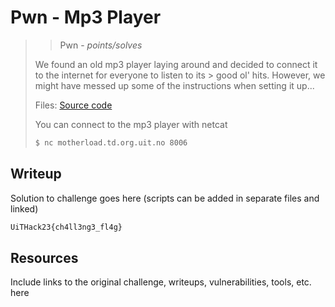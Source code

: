 # Pwn - Mp3 Player

> > Pwn - *points/solves*
>
> We found an old mp3 player laying around and decided to connect it to the internet for everyone to listen to its > good ol' hits.
> However, we might have messed up some of the instructions when setting it up...
>
> Files: [Source code](src)
>
> You can connect to the mp3 player with netcat
>
> ```bash
> $ nc motherload.td.org.uit.no 8006
> ```

## Writeup

Solution to challenge goes here (scripts can be added in separate files and linked)

```txt
UiTHack23{ch4ll3ng3_fl4g}
```

## Resources

Include links to the original challenge, writeups, vulnerabilities, tools, etc. here
